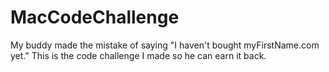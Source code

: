 # MacCodeChallenge
My buddy made the mistake of saying "I haven't bought myFirstName.com yet." This is the code challenge I made so he can earn it back.

